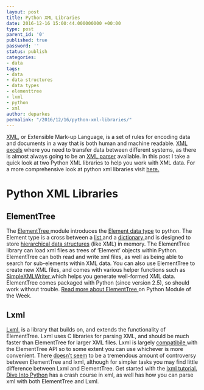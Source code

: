 ```yaml
---
layout: post
title: Python XML Libraries
date: 2016-12-16 15:00:44.000000000 +00:00
type: post
parent_id: '0'
published: true
password: ''
status: publish
categories:
- data
tags:
- data
- data structures
- data types
- elementtree
- lxml
- python
- xml
author: deparkes
permalink: "/2016/12/16/python-xml-libraries/"
---
```

<a href="https://en.wikipedia.org/wiki/XML">XML</a>, or Extensible Mark-up Language, is a set of rules for encoding data and documents in a way that is both human and machine readable. <a href="https://www.quora.com/What-are-some-practical-uses-of-XML">XML excels</a> where you need to transfer data between different systems, as there is almost always going to be an <a href="https://www.w3schools.com/xml/xml_parser.asp">XML parser</a> available. In this post I take a quick look at two Python XML libraries to help you work with XML data.
For a more comprehensive look at python xml libraries visit <a href="https://eli.thegreenplace.net/2012/03/15/processing-xml-in-python-with-elementtree">here.</a>
<h1>Python XML Libraries</h1>
<h2>ElementTree</h2>
The <a href="https://docs.python.org/3/library/xml.etree.elementtree.html">ElementTree </a>module introduces the <a href="https://effbot.org/zone/element-index.htm">Element data type</a> to python. The Element type is a cross between a <a href="https://www.tutorialspoint.com/python/python_lists.htm">list </a>and a <a href="https://www.tutorialspoint.com/python/python_dictionary.htm">dictionary </a>and is designed to store <a href="https://en.wikipedia.org/wiki/Hierarchical_database_model">hierarchical data structures</a> (like XML) in memory. The ElementTree library can load xml files as trees of ‘Element’ objects within Python.
ElementTree can both read and write xml files, as well as being able to search for sub-elements within XML data. You can also use ElementTree to create new XML files, and comes with various helper functions such as <a href="https://effbot.org/zone/xml-writer.htm">SimpleXMLWriter </a>which helps you generate well-formed XML data. ElementTree comes packaged with Python (since version 2.5), so should work without trouble.
<a href="https://pymotw.com/2/xml/etree/ElementTree/parse.html">Read more about ElementTree </a>on Python Module of the Week.
<h2>Lxml</h2>
<a href="https://lxml.de/">Lxml </a> is a library that builds on, and extends the functionality of ElementTree. Lxml uses C libraries for parsing XML, and should be much faster than ElementTree for larger XML files. Lxml is largely <a href="https://lxml.de/1.3/compatibility.html">compatibile </a>with the ElementTree API so to some extent you can use whichever is more convenient. There <a href="https://blog.startifact.com/posts/older/lxml-and-c-elementtree.html">doesn’t seem</a> to be a tremendous amount of controversy between ElementTree and lxml, although for simpler tasks you may find little difference between Lxml and ElementTree.
Get started with the <a href="https://lxml.de/tutorial.html">lxml tutorial.</a>
<a href="https://www.diveintopython3.net/xml.html">Dive Into Python</a> has a crash course in xml, as well has how you can parse xml with both ElementTree and Lxml.
